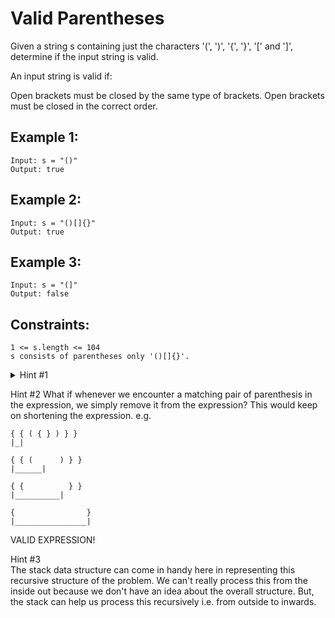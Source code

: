 # Valid Parentheses

Given a string s containing just the characters '(', ')', '{', '}', '[' and ']', determine if the input string is valid.

An input string is valid if:

Open brackets must be closed by the same type of brackets. Open brackets must be closed in the correct order.

## Example 1:

```
Input: s = "()"
Output: true
```

## Example 2:

```
Input: s = "()[]{}"
Output: true
```

## Example 3:

```
Input: s = "(]"
Output: false
```

## Constraints:

```
1 <= s.length <= 104
s consists of parentheses only '()[]{}'.
```

<details>
<summary>Hint #1</summary>
An interesting property about a valid parenthesis expression is that a sub-expression of a valid expression should also be a valid expression. (Not every sub-expression) e.g.

```
{ { } [ ] [ [ [ ] ] ] } is VALID expression
[ [ [ ] ] ]    is VALID sub-expression
{ } [ ]                is VALID sub-expression
```

Can we exploit this recursive structure somehow?

</details>

Hint #2 What if whenever we encounter a matching pair of parenthesis in the expression, we simply remove it from the
expression? This would keep on shortening the expression. e.g.

```
{ { ( { } ) } }
|_|

{ { (      ) } }
|______|

{ {          } }
|__________|

{                }
|________________|
```

VALID EXPRESSION!

Hint #3  
The stack data structure can come in handy here in representing this recursive structure of the problem. We can't really
process this from the inside out because we don't have an idea about the overall structure. But, the stack can help us
process this recursively i.e. from outside to inwards.
